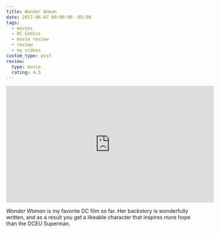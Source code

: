```yaml
---
title: Wonder Woman
date: 2017-06-07 00:00:00 -05:00
tags:
  - movies
  - DC Comics
  - movie review
  - review
  - my videos
custom_type: post
review:
  type: movie
  rating: 4.5
---
```


<div class="iframe-container">
<iframe width="560" height="315" src="https://www.youtube-nocookie.com/embed/bnoh3F5cl8w?rel=0" frameborder="0" gesture="media" allow="encrypted-media" allowfullscreen></iframe>
</div>

_Wonder Woman_ is my favorite DC film so far. Her backstory is wonderfully written, and as a result you get a likeable character that inspires more hope than the DCEU Superman.
